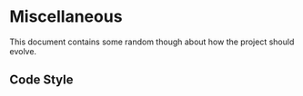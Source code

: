 # Miscellaneous	

This document contains some random though about how the project should evolve.

## Code Style

